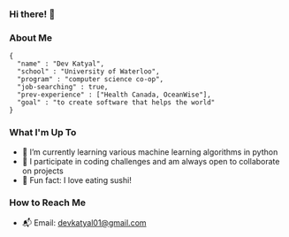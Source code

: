 ### Hi there! 👋

### About Me 
```
{
  "name" : "Dev Katyal",
  "school" : "University of Waterloo",
  "program" : "computer science co-op",
  "job-searching" : true,
  "prev-experience" : ["Health Canada, OceanWise"],
  "goal" : "to create software that helps the world"
}
```

### What I'm Up To 
- 🌱 I’m currently learning various machine learning algorithms in python
- 👯 I participate in coding challenges and am always open to collaborate on projects
- 🍣 Fun fact: I love eating sushi!

### How to Reach Me
- 📬 Email: devkatyal01@gmail.com


<!--

